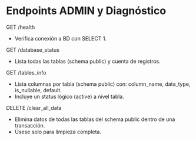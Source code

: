 # Endpoints ADMIN y Diagnóstico

GET /health

- Verifica conexión a BD con SELECT 1.

GET /database_status

- Lista todas las tablas (schema public) y cuenta de registros.

GET /tables_info

- Lista columnas por tabla (schema public) con: column_name, data_type, is_nullable, default.
- Incluye un status lógico (active) a nivel tabla.

DELETE /clear_all_data

- Elimina datos de todas las tablas del schema public dentro de una transacción.
- Úsese solo para limpieza completa.

